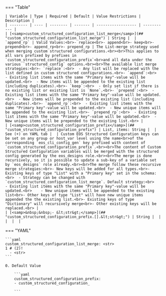 === "Table"

    | Variable | Type | Required | Default | Value Restrictions | Description |
    | -------- | ---- | -------- | ------- | ------------------ | ----------- |
    | [<samp>custom_structured_configuration_list_merge</samp>](## "custom_structured_configuration_list_merge") | String |  | `append_rp` | Valid Values:<br>- replace<br>- append<br>- keep<br>- prepend<br>- append_rp<br>- prepend_rp | The List-merge strategy used when merging custom structured configurations.<br><br>This applies to all vars prefixed by prefixes in `custom_structured_configuration_prefix`<br>and all data under the various `structured_config` options.<br><br>The available list merge strategies:<br>- `replace`:<br>  - Any list will be replaced with the list defined in custom structured configurations.<br>- `append`:<br>  - Existing list items with the same "Primary key"-value will be updated.<br>  - New items will be appended to the existing list (including duplicates).<br>- `keep`:<br>  - Only set list if there is no existing list or existing list is `None`.<br>- `prepend`:<br>  - Existing list items with the same "Primary key"-value will be updated.<br>  - New items will be prepended to the existing list (including duplicates).<br>- `append_rp`:<br>  - Existing list items with the same "Primary key"-value will be updated.<br>  - New unique items will be appended to the existing list.<br>- `prepend_rp`:<br>  - Existing list items with the same "Primary key"-value will be updated.<br>  - New unique items will be prepended to the existing list.<br> |
    | [<samp>custom_structured_configuration_prefix</samp>](## "custom_structured_configuration_prefix") | List, items: String |  | See (+) on YAML tab |  | Custom EOS Structured Configuration keys can be set on any group or host_var level using the name<br>of the corresponding `eos_cli_config_gen` key prefixed with content of `custom_structured_configuration_prefix`.<br><br>The content of Custom Structured Configuration variables will be merged with the structured config generated by the eos_designs role.<br><br>The merge is done recursively, so it is possible to update a sub-key of a variable set by `eos_designs` role already.<br><br>The merge follow these recursive merge strategies:<br>- New keys will be added for all types.<br>- Existing keys of type "List" with a "Primary key" set in the schema:<br>  - Strategy can be changed with `custom_structured_configuration_list_merge`. Default strategy:<br>    - Existing list items with the same "Primary key"-value will be updated.<br>    - New unique items will be appended to the existing list<br>- Other keys of type "List" will have new unique items appended the the existing list.<br>- Existing keys of type "Dictionary" will recursively merge<br>- Other existing keys will be replaced.<br> |
    | [<samp>&nbsp;&nbsp;- &lt;str&gt;</samp>](## "custom_structured_configuration_prefix.[].&lt;str&gt;") | String |  |  |  |  |

=== "YAML"

    ```yaml
    custom_structured_configuration_list_merge: <str>
    1 # (2)!
      - <str>
    ```

    0. Default Value

        ```yaml
        custom_structured_configuration_prefix:
        - custom_structured_configuration_

        ```
